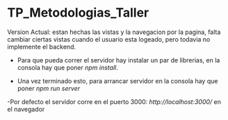 # TP_Metodologias_Taller

Version Actual: estan hechas las vistas y la navegacion por la pagina, falta cambiar ciertas vistas cuando el usuario esta logeado, pero todavia no implemente el backend.

- Para que pueda correr el servidor hay instalar un par de librerias, en la consola hay que poner _npm install_.

- Una vez terminado esto, para arrancar servidor en la consola hay que poner _npm run server_

-Por defecto el servidor corre en el puerto 3000: _http://localhost:3000/_ en el navegador 
